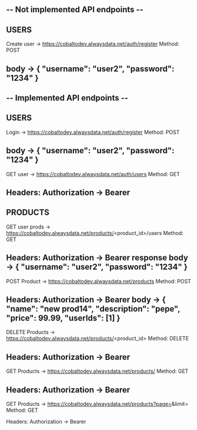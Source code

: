 -- Not implemented API endpoints --
-------------------------------------------------------------
USERS
-------------------------------------------------------------
Create user -> https://cobaltodev.alwaysdata.net/auth/register
Method: POST

body ->
  {
    "username": "user2",
    "password": "1234"
  }
-------------------------------------------------------------


-- Implemented API endpoints --
-------------------------------------------------------------
USERS
-------------------------------------------------------------
Login -> https://cobaltodev.alwaysdata.net/auth/register
Method: POST

body ->
  {
    "username": "user2",
    "password": "1234"
  }
-------------------------------------------------------------
GET user -> https://cobaltodev.alwaysdata.net/auth/users
Method: GET

Headers: Authorization -> Bearer <token>
-------------------------------------------------------------
PRODUCTS
-------------------------------------------------------------
GET user prods -> https://cobaltodev.alwaysdata.net/products/<product_id>/users
Method: GET

Headers: Authorization -> Bearer <token>
response body ->
  {
    "username": "user2",
    "password": "1234"
  }
-------------------------------------------------------------
POST Product -> https://cobaltodev.alwaysdata.net/products
Method: POST

Headers: Authorization -> Bearer <token>
body ->
{
  "name": "new prod14",
  "description": "pepe",
  "price": 99.99,
  "userIds": [1]
}
-------------------------------------------------------------
DELETE Products -> https://cobaltodev.alwaysdata.net/products/<product_id>
Method: DELETE

Headers: Authorization -> Bearer <token>
-------------------------------------------------------------
GET Products -> https://cobaltodev.alwaysdata.net/products/
Method: GET

Headers: Authorization -> Bearer <token>
-------------------------------------------------------------
GET Products -> https://cobaltodev.alwaysdata.net/products?page=<pageNum>&limit=<prodLimitPerPage>
Method: GET

Headers: Authorization -> Bearer <token>
